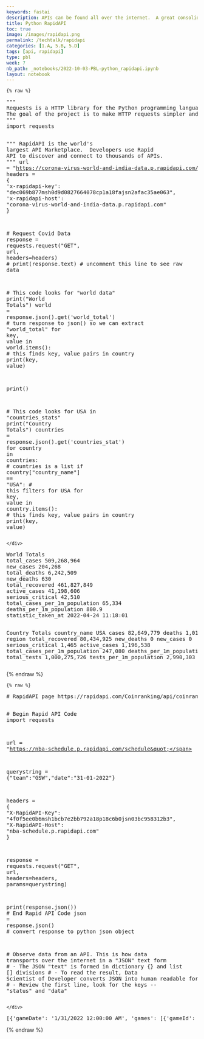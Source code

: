 ```yaml
---
keywords: fastai
description: APIs can be found all over the internet.  A great consolidator of many APIs is <mark>RapidAPI</mark>.  In this blog we will use a site to consolidates API stats.  Learning a few lines of code and you can start extracting lots of data from the internet via APIs.  
title: Python RapidAPI
toc: true
image: /images/rapidapi.png
permalink: /techtalk/rapidapi
categories: [1.A, 5.B, 5.D]
tags: [api, rapidapi]
type: pbl
week: 7
nb_path: _notebooks/2022-10-03-PBL-python_rapidapi.ipynb
layout: notebook
---
```


<!--
#################################################
### THIS FILE WAS AUTOGENERATED! DO NOT EDIT! ###
#################################################
# file to edit: _notebooks/2022-10-03-PBL-python_rapidapi.ipynb
-->

<div class="container" id="notebook-container">
        
    {% raw %}
    
<div class="cell border-box-sizing code_cell rendered">
<div class="input">

<div class="inner_cell">
    <div class="input_area">
<div class=" highlight hl-ipython3"><pre><span></span><span class="sd">&quot;&quot;&quot;</span>
<span class="sd">Requests is a HTTP library for the Python programming language. </span>
<span class="sd">The goal of the project is to make HTTP requests simpler and more human-friendly. </span>
<span class="sd">&quot;&quot;&quot;</span>
<span class="kn">import</span> <span class="nn">requests</span>

<span class="sd">&quot;&quot;&quot;</span>
<span class="sd">RapidAPI is the world&#39;s largest API Marketplace. </span>
<span class="sd">Developers use Rapid API to discover and connect to thousands of APIs. </span>
<span class="sd">&quot;&quot;&quot;</span>
<span class="n">url</span> <span class="o">=</span> <span class="s2">&quot;https://corona-virus-world-and-india-data.p.rapidapi.com/api&quot;</span>
<span class="n">headers</span> <span class="o">=</span> <span class="p">{</span>
    <span class="s1">&#39;x-rapidapi-key&#39;</span><span class="p">:</span> <span class="s2">&quot;dec069b877msh0d9d0827664078cp1a18fajsn2afac35ae063&quot;</span><span class="p">,</span>
    <span class="s1">&#39;x-rapidapi-host&#39;</span><span class="p">:</span> <span class="s2">&quot;corona-virus-world-and-india-data.p.rapidapi.com&quot;</span>
<span class="p">}</span>

<span class="c1"># Request Covid Data</span>
<span class="n">response</span> <span class="o">=</span> <span class="n">requests</span><span class="o">.</span><span class="n">request</span><span class="p">(</span><span class="s2">&quot;GET&quot;</span><span class="p">,</span> <span class="n">url</span><span class="p">,</span> <span class="n">headers</span><span class="o">=</span><span class="n">headers</span><span class="p">)</span>
<span class="c1"># print(response.text)  # uncomment this line to see raw data</span>

<span class="c1"># This code looks for &quot;world data&quot;</span>
<span class="nb">print</span><span class="p">(</span><span class="s2">&quot;World Totals&quot;</span><span class="p">)</span>
<span class="n">world</span> <span class="o">=</span> <span class="n">response</span><span class="o">.</span><span class="n">json</span><span class="p">()</span><span class="o">.</span><span class="n">get</span><span class="p">(</span><span class="s1">&#39;world_total&#39;</span><span class="p">)</span>  <span class="c1"># turn response to json() so we can extract &quot;world_total&quot;</span>
<span class="k">for</span> <span class="n">key</span><span class="p">,</span> <span class="n">value</span> <span class="ow">in</span> <span class="n">world</span><span class="o">.</span><span class="n">items</span><span class="p">():</span>  <span class="c1"># this finds key, value pairs in country</span>
    <span class="nb">print</span><span class="p">(</span><span class="n">key</span><span class="p">,</span> <span class="n">value</span><span class="p">)</span>

<span class="nb">print</span><span class="p">()</span>

<span class="c1"># This code looks for USA in &quot;countries_stats&quot;</span>
<span class="nb">print</span><span class="p">(</span><span class="s2">&quot;Country Totals&quot;</span><span class="p">)</span>
<span class="n">countries</span> <span class="o">=</span> <span class="n">response</span><span class="o">.</span><span class="n">json</span><span class="p">()</span><span class="o">.</span><span class="n">get</span><span class="p">(</span><span class="s1">&#39;countries_stat&#39;</span><span class="p">)</span>
<span class="k">for</span> <span class="n">country</span> <span class="ow">in</span> <span class="n">countries</span><span class="p">:</span>  <span class="c1"># countries is a list</span>
    <span class="k">if</span> <span class="n">country</span><span class="p">[</span><span class="s2">&quot;country_name&quot;</span><span class="p">]</span> <span class="o">==</span> <span class="s2">&quot;USA&quot;</span><span class="p">:</span>  <span class="c1"># this filters for USA</span>
        <span class="k">for</span> <span class="n">key</span><span class="p">,</span> <span class="n">value</span> <span class="ow">in</span> <span class="n">country</span><span class="o">.</span><span class="n">items</span><span class="p">():</span>  <span class="c1"># this finds key, value pairs in country</span>
            <span class="nb">print</span><span class="p">(</span><span class="n">key</span><span class="p">,</span> <span class="n">value</span><span class="p">)</span>
</pre></div>

    </div>
</div>
</div>

<div class="output_wrapper">
<div class="output">

<div class="output_area">

<div class="output_subarea output_stream output_stdout output_text">
<pre>World Totals
total_cases 509,268,964
new_cases 204,268
total_deaths 6,242,509
new_deaths 630
total_recovered 461,827,849
active_cases 41,198,606
serious_critical 42,510
total_cases_per_1m_population 65,334
deaths_per_1m_population 800.9
statistic_taken_at 2022-04-24 11:18:01

Country Totals
country_name USA
cases 82,649,779
deaths 1,018,316
region 
total_recovered 80,434,925
new_deaths 0
new_cases 0
serious_critical 1,465
active_cases 1,196,538
total_cases_per_1m_population 247,080
deaths_per_1m_population 3,044
total_tests 1,000,275,726
tests_per_1m_population 2,990,303
</pre>
</div>
</div>

</div>
</div>

</div>
    {% endraw %}

    {% raw %}
    
<div class="cell border-box-sizing code_cell rendered">
<div class="input">

<div class="inner_cell">
    <div class="input_area">
<div class=" highlight hl-ipython3"><pre><span></span><span class="c1"># RapidAPI page https://rapidapi.com/Coinranking/api/coinranking1/</span>

<span class="c1"># Begin Rapid API Code</span>
<span class="kn">import</span> <span class="nn">requests</span>

<span class="n">url</span> <span class="o">=</span> <span class="s2">&quot;https://nba-schedule.p.rapidapi.com/schedule&quot;</span>

<span class="n">querystring</span> <span class="o">=</span> <span class="p">{</span><span class="s2">&quot;team&quot;</span><span class="p">:</span><span class="s2">&quot;GSW&quot;</span><span class="p">,</span><span class="s2">&quot;date&quot;</span><span class="p">:</span><span class="s2">&quot;31-01-2022&quot;</span><span class="p">}</span>

<span class="n">headers</span> <span class="o">=</span> <span class="p">{</span>
	<span class="s2">&quot;X-RapidAPI-Key&quot;</span><span class="p">:</span> <span class="s2">&quot;4f0f5ee0b6msh1bcb7e2bb792a18p18c6b0jsn03bc958312b3&quot;</span><span class="p">,</span>
	<span class="s2">&quot;X-RapidAPI-Host&quot;</span><span class="p">:</span> <span class="s2">&quot;nba-schedule.p.rapidapi.com&quot;</span>
<span class="p">}</span>

<span class="n">response</span> <span class="o">=</span> <span class="n">requests</span><span class="o">.</span><span class="n">request</span><span class="p">(</span><span class="s2">&quot;GET&quot;</span><span class="p">,</span> <span class="n">url</span><span class="p">,</span> <span class="n">headers</span><span class="o">=</span><span class="n">headers</span><span class="p">,</span> <span class="n">params</span><span class="o">=</span><span class="n">querystring</span><span class="p">)</span>

<span class="nb">print</span><span class="p">(</span><span class="n">response</span><span class="o">.</span><span class="n">json</span><span class="p">())</span>
<span class="c1"># End Rapid API Code</span>
<span class="n">json</span> <span class="o">=</span> <span class="n">response</span><span class="o">.</span><span class="n">json</span><span class="p">()</span>  <span class="c1"># convert response to python json object</span>

<span class="c1"># Observe data from an API.  This is how data transports over the internet in a &quot;JSON&quot; text form</span>
<span class="c1"># - The JSON &quot;text&quot; is formed in dictionary {} and list [] divisions</span>
<span class="c1"># - To read the result, Data Scientist of  Developer converts JSON into human readable form</span>
<span class="c1"># - Review the first line, look for the keys --  &quot;status&quot; and &quot;data&quot;</span>
</pre></div>

    </div>
</div>
</div>

<div class="output_wrapper">
<div class="output">

<div class="output_area">

<div class="output_subarea output_stream output_stdout output_text">
<pre>[{&#39;gameDate&#39;: &#39;1/31/2022 12:00:00 AM&#39;, &#39;games&#39;: [{&#39;gameId&#39;: &#39;0022100764&#39;, &#39;gameCode&#39;: &#39;20220131/GSWHOU&#39;, &#39;gameStatus&#39;: 3, &#39;gameStatusText&#39;: &#39;Final&#39;, &#39;gameSequence&#39;: 7, &#39;gameDateEst&#39;: &#39;2022-01-31T00:00:00Z&#39;, &#39;gameTimeEst&#39;: &#39;1900-01-01T20:00:00Z&#39;, &#39;gameDateTimeEst&#39;: &#39;2022-01-31T20:00:00Z&#39;, &#39;gameDateUTC&#39;: &#39;2022-01-31T05:00:00Z&#39;, &#39;gameTimeUTC&#39;: &#39;1900-01-02T01:00:00Z&#39;, &#39;gameDateTimeUTC&#39;: &#39;2022-02-01T01:00:00Z&#39;, &#39;awayTeamTime&#39;: &#39;2022-01-31T17:00:00Z&#39;, &#39;homeTeamTime&#39;: &#39;2022-01-31T19:00:00Z&#39;, &#39;day&#39;: &#39;Mon&#39;, &#39;monthNum&#39;: 1, &#39;weekNumber&#39;: 16, &#39;weekName&#39;: &#39;Week 16&#39;, &#39;ifNecessary&#39;: False, &#39;seriesGameNumber&#39;: &#39;&#39;, &#39;seriesText&#39;: &#39;&#39;, &#39;arenaName&#39;: &#39;Toyota Center&#39;, &#39;arenaState&#39;: &#39;TX&#39;, &#39;arenaCity&#39;: &#39;Houston&#39;, &#39;postponedStatus&#39;: &#39;A&#39;, &#39;branchLink&#39;: &#39;https://app.link.nba.com/ZThbyrgCXib&#39;, &#39;broadcasters&#39;: {&#39;nationalTvBroadcasters&#39;: [], &#39;nationalRadioBroadcasters&#39;: [], &#39;homeTvBroadcasters&#39;: [], &#39;homeRadioBroadcasters&#39;: [], &#39;awayTvBroadcasters&#39;: [], &#39;awayRadioBroadcasters&#39;: [], &#39;intlRadioBroadcasters&#39;: [], &#39;intlTvBroadcasters&#39;: []}, &#39;homeTeam&#39;: {&#39;teamId&#39;: 1610612745, &#39;teamName&#39;: &#39;Rockets&#39;, &#39;teamCity&#39;: &#39;Houston&#39;, &#39;teamTricode&#39;: &#39;HOU&#39;, &#39;teamSlug&#39;: &#39;rockets&#39;, &#39;wins&#39;: 14, &#39;losses&#39;: 36, &#39;score&#39;: 108, &#39;seed&#39;: 0}, &#39;awayTeam&#39;: {&#39;teamId&#39;: 1610612744, &#39;teamName&#39;: &#39;Warriors&#39;, &#39;teamCity&#39;: &#39;Golden State&#39;, &#39;teamTricode&#39;: &#39;GSW&#39;, &#39;teamSlug&#39;: &#39;warriors&#39;, &#39;wins&#39;: 38, &#39;losses&#39;: 13, &#39;score&#39;: 122, &#39;seed&#39;: 0}, &#39;pointsLeaders&#39;: [{&#39;personId&#39;: 201939, &#39;firstName&#39;: &#39;Stephen&#39;, &#39;lastName&#39;: &#39;Curry&#39;, &#39;teamId&#39;: 1610612744, &#39;teamCity&#39;: &#39;Golden State&#39;, &#39;teamName&#39;: &#39;Warriors&#39;, &#39;teamTricode&#39;: &#39;GSW&#39;, &#39;points&#39;: 40}]}]}]
</pre>
</div>
</div>

</div>
</div>

</div>
    {% endraw %}

</div>
 

